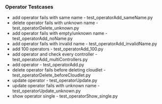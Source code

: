 ### Operator Testcases
* add operator fails with same name - test_operatorAdd_sameName.py
* delete operator fails with unknown name - test_operatorDelete_unknown.py
* add operator fails with empty/unknown name - test_operatorAdd_noName.py
* add operator fails with invalid name - test_operatorAdd_invalidName.py
* add 100 operators - test_operatorAdd_100.py
* add operator and check every controller - test_operatorAdd_multiControllers.py
* add operator - test_operatorAdd.py
* delete operator fails before deleting cloudlet - test_operatorDelete_beforeCloudlet.py
* update operator - test_operatorUpdate.py
* update operator fails with unknown name - test_operatorUpdate_unknown.py
* show operator single - test_operatorShow_single.py
